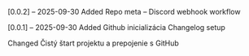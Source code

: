 [0.0.2] – 2025-09-30
Added
Repo meta – Discord webhook workflow

[0.0.1] – 2025-09-30
Added
Github inicializácia
Changelog setup

Changed
Čistý štart projektu a prepojenie s GitHub